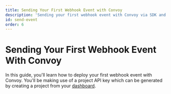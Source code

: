 ```yaml
---
title: Sending Your First Webhook Event with Convoy
description: 'Sending your first webhook event with Convoy via SDK and API.'
id: send-event
order: 6
---
```


# Sending Your First Webhook Event With Convoy

In this guide, you'll learn how to deploy your first webhook event with Convoy. You'll be making use of a project API key which can be generated by creating a project from your [dashboard](https://dashboard.getconvoy.io).

<send-tab>